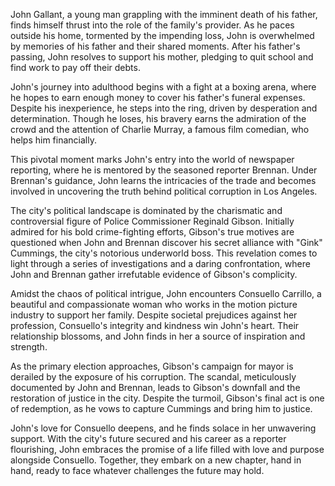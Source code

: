 John Gallant, a young man grappling with the imminent death of his father, finds himself thrust into the role of the family's provider. As he paces outside his home, tormented by the impending loss, John is overwhelmed by memories of his father and their shared moments. After his father's passing, John resolves to support his mother, pledging to quit school and find work to pay off their debts.

John's journey into adulthood begins with a fight at a boxing arena, where he hopes to earn enough money to cover his father's funeral expenses. Despite his inexperience, he steps into the ring, driven by desperation and determination. Though he loses, his bravery earns the admiration of the crowd and the attention of Charlie Murray, a famous film comedian, who helps him financially.

This pivotal moment marks John's entry into the world of newspaper reporting, where he is mentored by the seasoned reporter Brennan. Under Brennan's guidance, John learns the intricacies of the trade and becomes involved in uncovering the truth behind political corruption in Los Angeles.

The city's political landscape is dominated by the charismatic and controversial figure of Police Commissioner Reginald Gibson. Initially admired for his bold crime-fighting efforts, Gibson's true motives are questioned when John and Brennan discover his secret alliance with "Gink" Cummings, the city's notorious underworld boss. This revelation comes to light through a series of investigations and a daring confrontation, where John and Brennan gather irrefutable evidence of Gibson's complicity.

Amidst the chaos of political intrigue, John encounters Consuello Carrillo, a beautiful and compassionate woman who works in the motion picture industry to support her family. Despite societal prejudices against her profession, Consuello's integrity and kindness win John's heart. Their relationship blossoms, and John finds in her a source of inspiration and strength.

As the primary election approaches, Gibson's campaign for mayor is derailed by the exposure of his corruption. The scandal, meticulously documented by John and Brennan, leads to Gibson's downfall and the restoration of justice in the city. Despite the turmoil, Gibson's final act is one of redemption, as he vows to capture Cummings and bring him to justice.

John's love for Consuello deepens, and he finds solace in her unwavering support. With the city's future secured and his career as a reporter flourishing, John embraces the promise of a life filled with love and purpose alongside Consuello. Together, they embark on a new chapter, hand in hand, ready to face whatever challenges the future may hold.
